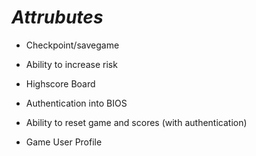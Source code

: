 # *Attrubutes*

* Checkpoint/savegame

* Ability to increase risk

* Highscore Board

* Authentication into BIOS

* Ability to reset game and scores (with authentication)

* Game User Profile 

